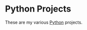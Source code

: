# Python Projects #

These are my various [Python][1] projects.





[1]:	<https://www.python.org/>
